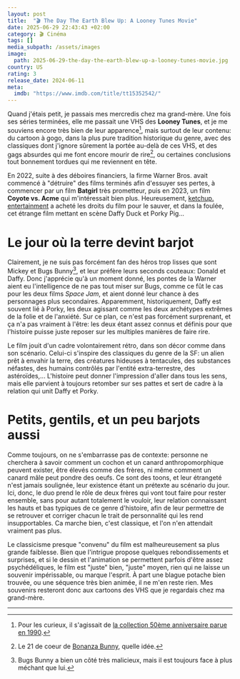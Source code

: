 ```yaml
---
layout: post
title:  "🎬 The Day The Earth Blew Up: A Looney Tunes Movie"
date: 2025-06-29 22:43:43 +02:00
category: 🎬 Cinéma
tags: []
media_subpath: /assets/images
image:
  path: 2025-06-29-the-day-the-earth-blew-up-a-looney-tunes-movie.jpg
country: US
rating: 3
release_date: 2024-06-11
meta:
  imdb: "https://www.imdb.com/title/tt15352542/"
---
```


Quand j'étais petit, je passais mes mercredis chez ma grand-mère. Une fois ses séries terminées, elle me passait une VHS des **Looney Tunes**, et je me souviens encore très bien de leur apparence[^1], mais surtout de leur contenu: du cartoon à gogo, dans la plus pure tradition historique du genre, avec des classiques dont j'ignore sûrement la portée au-delà de ces VHS, et des gags absurdes qui me font encore mourir de rire[^2], ou certaines conclusions tout bonnement tordues qui me reviennent en tête.

En 2022, suite à des déboires financiers, la firme Warner Bros. avait commencé à "détruire" des films terminés afin d'essuyer ses pertes, à commencer par un film **Batgirl** très prometteur, puis en 2023, un film **Coyote vs. Acme** qui m'intéressait bien plus. Heureusement, [<i class="fa-brands fa-wikipedia-w"></i> ketchup. entertainment](https://en.wikipedia.org/wiki/Ketchup_Entertainment) a acheté les droits du film pour le sauver, et dans la foulée, cet étrange film mettant en scène Daffy Duck et Porky Pig...

# Le jour où la terre devint barjot

Clairement, je ne suis pas forcément fan des héros trop lisses que sont Mickey et Bugs Bunny[^3], et leur préfère leurs seconds couteaux: Donald et Daffy. Donc j'apprécie qu'à un moment donné, les pontes de la Warner aient eu l'intelligence de ne pas tout miser sur Bugs, comme ce fût le cas pour les deux films *Space Jam*, et aient donné leur chance à des personnages plus secondaires. Apparemment, historiquement, Daffy est souvent lié à Porky, les deux agissant comme les deux archétypes extrêmes de la folie et de l'anxiété. Sur ce plan, ce n'est pas forcément surprenant, et ça n'a pas vraiment à l'être: les deux étant assez connus et définis pour que l'histoire puisse juste reposer sur les multiples manières de faire rire.

Le film jouit d'un cadre volontairement rétro, dans son décor comme dans son scénario. Celui-ci s'inspire des classiques du genre de la SF: un alien prêt à envahir la terre, des créatures hideuses à tentacules, des substances néfastes, des humains contrôlés par l'entité extra-terrestre, des astéroïdes,... L'histoire peut donner l'impression d'aller dans tous les sens, mais elle parvient à toujours retomber sur ses pattes et sert de cadre à la relation qui unit Daffy et Porky.

# Petits, gentils, et un peu barjots aussi

Comme toujours, on ne s'embarrasse pas de contexte: personne ne cherchera à savoir comment un cochon et un canard anthropomorphique peuvent exister, être élevés comme des frères, ni même comment un canard mâle peut pondre des oeufs. Ce sont des toons, et leur étrangeté n'est jamais soulignée, leur existence étant un prétexte au scénario du jour. Ici, donc, le duo prend le rôle de deux frères qui vont tout faire pour rester ensemble, sans pour autant totalement le vouloir, leur relation connaissant les hauts et bas typiques de ce genre d'histoire, afin de leur permettre de se retrouver et corriger chacun le trait de personnalité qui les rend insupportables. Ca marche bien, c'est classique, et l'on n'en attendait vraiment pas plus.

Le classicisme presque "convenu" du film est malheureusement sa plus grande faiblesse. Bien que l'intrigue propose quelques rebondissements et surprises, et si le dessin et l'animation se permettent parfois d'être assez psychédéliques, le film est "juste" bien, "juste" moyen, rien qui ne laisse un souvenir impérissable, ou marque l'esprit. À part une blague potache bien trouvée, ou une séquence très bien animée, il ne m'en reste rien. Mes souvenirs resteront donc aux cartoons des VHS que je regardais chez ma grand-mère.

* * *
[^1]: Pour les curieux, il s'agissait de [<i class="fa-brands fa-dailymotion"></i> la collection 50ème anniversaire parue en 1990](https://www.dailymotion.com/video/xp97jo).
[^2]: Le 21 de coeur de [<i class="fa-brands fa-wikipedia-w"></i> Bonanza Bunny](https://en.wikipedia.org/wiki/Bonanza_Bunny), quelle idée.
[^3]: Bugs Bunny a bien un côté très malicieux, mais il est toujours face à plus méchant que lui.